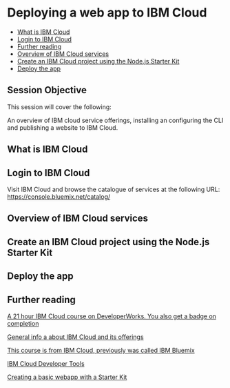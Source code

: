 # Deploying a web app to IBM Cloud

* [What is IBM Cloud](#ibmcloud)
* [Login to IBM Cloud](#login)
* [Further reading](#further)
* [Overview of IBM Cloud services](#overview)
* [Create an IBM Cloud project using the Node.js Starter Kit](#create)
* [Deploy the app](#deploy)


## Session Objective
This session will cover the following:

An overview of IBM cloud service offerings, installing an configuring the CLI and publishing a website to IBM Cloud.

<a name="ibmcloud"></a>
## What is IBM Cloud


<a name="login"></a>
## Login to IBM Cloud

Visit IBM Cloud and browse the catalogue of services at the following URL:
<https://console.bluemix.net/catalog/>

<a name="overview"></a>
## Overview of IBM Cloud services

<a name="create"></a>
## Create an IBM Cloud project using the Node.js Starter Kit

<a name="deploy"></a>
## Deploy the app

<a name="further"></a>
## Further reading

[A 21 hour IBM Cloud course on DeveloperWorks. You also get a badge on completion](https://developer.ibm.com/courses/all/cloud-application-developer-certification-preparation-v2)

[General info a about IBM Cloud and its offerings](http://www-03.ibm.com/certify/content/studyguides/studyguide_c5050-384.pdf)

[This course is from IBM Cloud, previously was called IBM Bluemix](http://gbslearn.atlanta.ibm.com/service/ais/2599_ais_cloud_bluemix/index.html)

[IBM Cloud Developer Tools](https://github.com/IBM-Cloud/ibm-cloud-developer-tools)

[Creating a basic webapp with a Starter Kit](https://console.bluemix.net/docs/apps/tutorials/tutorial_web.html)
